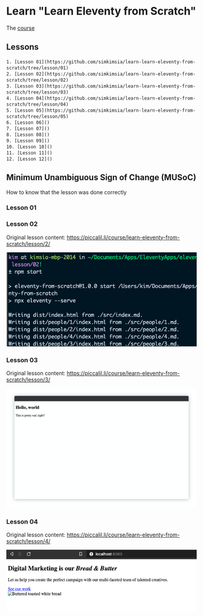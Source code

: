 # Learn "Learn Eleventy from Scratch"

The [course](https://piccalil.li/course/learn-eleventy-from-scratch/?campaign=YB0HOENA)

## Lessons

    1. [Lesson 01](https://github.com/simkimsia/learn-learn-eleventy-from-scratch/tree/lesson/01)
    2. [Lesson 02](https://github.com/simkimsia/learn-learn-eleventy-from-scratch/tree/lesson/02)
    3. [Lesson 03](https://github.com/simkimsia/learn-learn-eleventy-from-scratch/tree/lesson/03)
    4. [Lesson 04](https://github.com/simkimsia/learn-learn-eleventy-from-scratch/tree/lesson/04)
    5. [Lesson 05](https://github.com/simkimsia/learn-learn-eleventy-from-scratch/tree/lesson/05)
    6. [Lesson 06]()
    7. [Lesson 07]()
    8. [Lesson 08]()
    9. [Lesson 09]()
    10. [Lesson 10]()
    11. [Lesson 11]()
    12. [Lesson 12]()


## Minimum Unambiguous Sign of Change (MUSoC)

How to know that the lesson was done correctly

### Lesson 01

### Lesson 02

Original lesson content: https://piccalil.li/course/learn-eleventy-from-scratch/lesson/2/

![lesson-02-musoc](README.assets/lesson-02-musoc.png)


### Lesson 03

Original lesson content: https://piccalil.li/course/learn-eleventy-from-scratch/lesson/3/

![A browser with a page that has a title of “Hello, world” and a paragraph that says “This is pretty rad, right?”](README.assets/lesson-03-musoc.jpg)

### Lesson 04

Original lesson content: https://piccalil.li/course/learn-eleventy-from-scratch/lesson/4/

![image-20201010230919861](README.assets/lesson-04-musoc.png)

